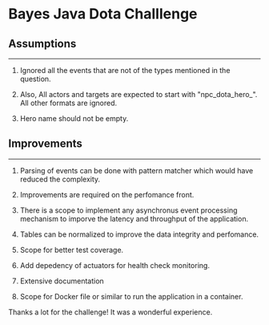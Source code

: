 # Bayes Java Dota Challlenge

## Assumptions
-------------

1. Ignored all the events that are not of the types mentioned in the question.

2. Also, All actors and targets are expected to start with "npc_dota_hero_". All other formats are ignored.

3. Hero name should not be empty.

## Improvements
---------
1. Parsing of events can be done with pattern matcher which would have reduced the complexity.

2. Improvements are required on the perfomance front.

3. There is a scope to implement any asynchronus event processing mechanism to imporve the latency and throughput of the application.

4. Tables can be normalized to improve the data integrity and perfomance.

5. Scope for better test coverage.

6. Add depedency of actuators for health check monitoring.

7. Extensive documentation

8. Scope for Docker file or similar to run the application in a container.
   
Thanks a lot for the challenge! It was a wonderful experience.
